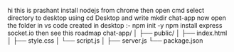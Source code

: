 hi this is prashant 
install nodejs from chrome
then open cmd select directory to desktop using cd Desktop
and write mkdir chat-app
now open the folder in vs code created in desktop :-
npm init -y
npm install express socket.io
then see this roadmap
chat-app/
│
├── public/
│   ├── index.html
│   ├── style.css
│   └── script.js
│
├── server.js
└── package.json

